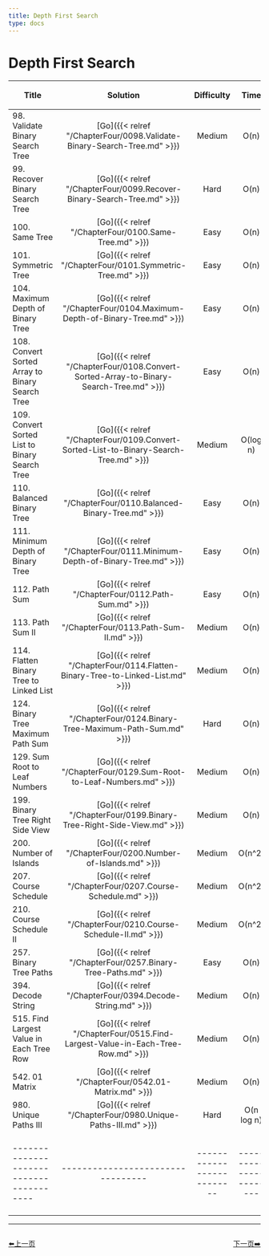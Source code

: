 ```yaml
---
title: Depth First Search
type: docs
---
```


# Depth First Search

| Title | Solution | Difficulty | Time | Space |收藏| 
| ----- | :--------: | :----------: | :----: | :-----: | :-----: |
|98. Validate Binary Search Tree | [Go]({{< relref "/ChapterFour/0098.Validate-Binary-Search-Tree.md" >}})| Medium | O(n)| O(1)||
|99. Recover Binary Search Tree | [Go]({{< relref "/ChapterFour/0099.Recover-Binary-Search-Tree.md" >}})| Hard | O(n)| O(1)||
|100. Same Tree | [Go]({{< relref "/ChapterFour/0100.Same-Tree.md" >}})| Easy | O(n)| O(1)||
|101. Symmetric Tree | [Go]({{< relref "/ChapterFour/0101.Symmetric-Tree.md" >}})| Easy | O(n)| O(1)||
|104. Maximum Depth of Binary Tree  | [Go]({{< relref "/ChapterFour/0104.Maximum-Depth-of-Binary-Tree.md" >}})| Easy | O(n)| O(1)||
|108. Convert Sorted Array to Binary Search Tree | [Go]({{< relref "/ChapterFour/0108.Convert-Sorted-Array-to-Binary-Search-Tree.md" >}})| Easy | O(n)| O(1)||
|109. Convert Sorted List to Binary Search Tree | [Go]({{< relref "/ChapterFour/0109.Convert-Sorted-List-to-Binary-Search-Tree.md" >}})| Medium | O(log n)| O(n)||
|110. Balanced Binary Tree | [Go]({{< relref "/ChapterFour/0110.Balanced-Binary-Tree.md" >}})| Easy | O(n)| O(1)||
|111. Minimum Depth of Binary Tree | [Go]({{< relref "/ChapterFour/0111.Minimum-Depth-of-Binary-Tree.md" >}})| Easy | O(n)| O(1)||
|112. Path Sum | [Go]({{< relref "/ChapterFour/0112.Path-Sum.md" >}})| Easy | O(n)| O(1)||
|113. Path Sum II | [Go]({{< relref "/ChapterFour/0113.Path-Sum-II.md" >}})| Medium | O(n)| O(1)||
|114. Flatten Binary Tree to Linked List | [Go]({{< relref "/ChapterFour/0114.Flatten-Binary-Tree-to-Linked-List.md" >}})| Medium | O(n)| O(1)||
|124. Binary Tree Maximum Path Sum | [Go]({{< relref "/ChapterFour/0124.Binary-Tree-Maximum-Path-Sum.md" >}})| Hard | O(n)| O(1)||
|129. Sum Root to Leaf Numbers | [Go]({{< relref "/ChapterFour/0129.Sum-Root-to-Leaf-Numbers.md" >}})| Medium | O(n)| O(1)||
|199. Binary Tree Right Side View | [Go]({{< relref "/ChapterFour/0199.Binary-Tree-Right-Side-View.md" >}})| Medium | O(n)| O(1)||
|200. Number of Islands | [Go]({{< relref "/ChapterFour/0200.Number-of-Islands.md" >}})| Medium | O(n^2)| O(n^2)||
|207. Course Schedule | [Go]({{< relref "/ChapterFour/0207.Course-Schedule.md" >}})| Medium | O(n^2)| O(n^2)||
|210. Course Schedule II | [Go]({{< relref "/ChapterFour/0210.Course-Schedule-II.md" >}})| Medium | O(n^2)| O(n^2)||
|257. Binary Tree Paths | [Go]({{< relref "/ChapterFour/0257.Binary-Tree-Paths.md" >}})| Easy | O(n)| O(1)||
|394. Decode String | [Go]({{< relref "/ChapterFour/0394.Decode-String.md" >}})| Medium | O(n)| O(n)||
|515. Find Largest Value in Each Tree Row | [Go]({{< relref "/ChapterFour/0515.Find-Largest-Value-in-Each-Tree-Row.md" >}})| Medium | O(n)| O(n)||
|542. 01 Matrix | [Go]({{< relref "/ChapterFour/0542.01-Matrix.md" >}})| Medium | O(n)| O(1)||
|980. Unique Paths III | [Go]({{< relref "/ChapterFour/0980.Unique-Paths-III.md" >}})| Hard | O(n log n)| O(n)||
|---------------------------------------|---------------------------------|--------------------------|-----------------------|-----------|--------|


----------------------------------------------
<div style="display: flex;justify-content: space-between;align-items: center;">
<p><a href="https://books.halfrost.com/leetcode/ChapterTwo/Backtracking/">⬅️上一页</a></p>
<p><a href="https://books.halfrost.com/leetcode/ChapterTwo/Breadth_First_Search/">下一页➡️</a></p>
</div>